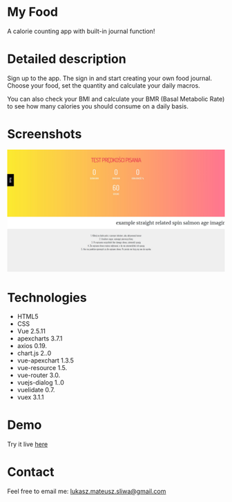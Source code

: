 # My Food
A calorie counting app with built-in journal function!

# Detailed description 
Sign up to the app. The sign in and start creating your own food journal. Choose your food, set the quantity and calculate your daily macros. 

You can also check your BMI and calculate your BMR (Basal Metabolic Rate) to see how many calories you should consume on a daily basis.

# Screenshots
![screenshot](https://github.com/lsliwaradioluz/typing-speed-test/blob/gh-pages/typingtest-screenshot.jpg)

# Technologies 
  * HTML5
  * CSS
  * Vue 2.5.11
  * apexcharts 3.7.1
  * axios 0.19.
  * chart.js 2..0
  * vue-apexchart 1.3.5
  * vue-resource 1.5.
  * vue-router 3.0.
  * vuejs-dialog 1..0
  * vuelidate 0.7.
  * vuex 3.1.1

# Demo
Try it live [here](https://lsliwaradioluz.github.io/myFood/)

# Contact 
Feel free to email me: lukasz.mateusz.sliwa@gmail.com
